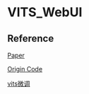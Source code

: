 # VITS_WebUI









## Reference

[Paper](https://arxiv.org/abs/2106.06103)

[Origin Code](https://github.com/jaywalnut310/vits)

[vits微调](https://github.com/SayaSS/vits-finetuning)

